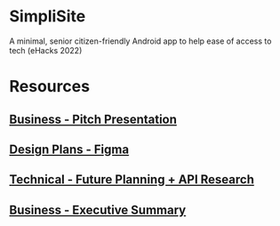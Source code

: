 # SimpliSite
A minimal, senior citizen-friendly Android app to help ease of access to tech (eHacks 2022)

# Resources
## [Business - Pitch Presentation](https://docs.google.com/presentation/d/1qv3I0Cni8GdkuibNeKINSah0qWAdg9kU/edit#slide=id.g10e07789549_4_5)

## [Design Plans - Figma](https://figma.com/file/TTUYe2tfe0tKH47kSCKNAm/eHacks?node-id=0%3A1)

## [Technical - Future Planning + API Research](https://docs.google.com/document/d/1GPCILTIBBzdt-29-7QghX0FFLvAEbyTU/edit?usp=sharing&ouid=115768426519692033173&rtpof=true&sd=true)

## [Business - Executive Summary](https://drive.google.com/file/d/12mvsfWhcVJ3YrauUcUh4Q4I6UFzNTLnb/view)
